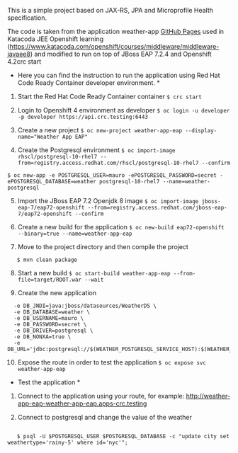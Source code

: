 This is a simple project based on JAX-RS, JPA and Microprofile Health specification. 

The code is taken from the application weather-app [GitHub Pages](https://github.com/tqvarnst/weather-app) used in Katacoda JEE Openshift learning (https://www.katacoda.com/openshift/courses/middleware/middleware-javaee8) and modified to run on top of JBoss EAP 7.2.4 and Openshift 4.2crc start

* Here you can find the instruction to run the application using Red Hat Code Ready Container developer environment. *

1. Start the Red Hat Code Ready Container container
```$ crc start```

2. Login to Openshift 4 environment as developer
```$ oc login -u developer -p developer https://api.crc.testing:6443```

3. Create a new project 
```$ oc new-project weather-app-eap --display-name="Weather App EAP"```

4. Create the Postgresql environment
```$ oc import-image rhscl/postgresql-10-rhel7 --from=registry.access.redhat.com/rhscl/postgresql-10-rhel7 --confirm```

```$ oc new-app -e POSTGRESQL_USER=mauro -ePOSTGRESQL_PASSWORD=secret -ePOSTGRESQL_DATABASE=weather postgresql-10-rhel7 --name=weather-postgresql```

5. Import the JBoss EAP 7.2 Openjdk 8 image
```$ oc import-image jboss-eap-7/eap72-openshift --from=registry.access.redhat.com/jboss-eap-7/eap72-openshift --confirm```

6. Create a new build for the application
```$ oc new-build eap72-openshift --binary=true --name=weather-app-eap```

7. Move to the project directory and then compile the project
```$ cd weather-app-eap
   $ mvn clean package
```   

8. Start a new build
```$ oc start-build weather-app-eap --from-file=target/ROOT.war --wait```

9. Create the new application
```$ oc new-app weather-app-eap -e DB_SERVICE_PREFIX_MAPPING=weatherds-postgresql=DB \
  -e DB_JNDI=java:jboss/datasources/WeatherDS \
  -e DB_DATABASE=weather \
  -e DB_USERNAME=mauro \
  -e DB_PASSWORD=secret \
  -e DB_DRIVER=postgresql \
  -e DB_NONXA=true \
  -e DB_URL='jdbc:postgresql://$(WEATHER_POSTGRESQL_SERVICE_HOST):$(WEATHER_POSTGRESQL_SERVICE_PORT)/weather'
```

10. Expose the route in order to test the application
```$ oc expose svc weather-app-eap```

* Test the application *

1. Connect to the application using your route, for example: http://weather-app-eap-weather-app-eap.apps-crc.testing

2. Connect to postgresql and change the value of the weather
```$ oc rsh dc/weather-postgresql

   $ psql -U $POSTGRESQL_USER $POSTGRESQL_DATABASE -c "update city set weathertype='rainy-5' where id='nyc'";
```